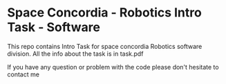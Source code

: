 # Space Concordia - Robotics Intro Task - Software

<p>
  This repo contains Intro Task for space concordia Robotics software division. All the info about the task is in task.pdf
</p>

<p>
  If you have any question or problem with the code please don't hesitate to contact me
</p>
